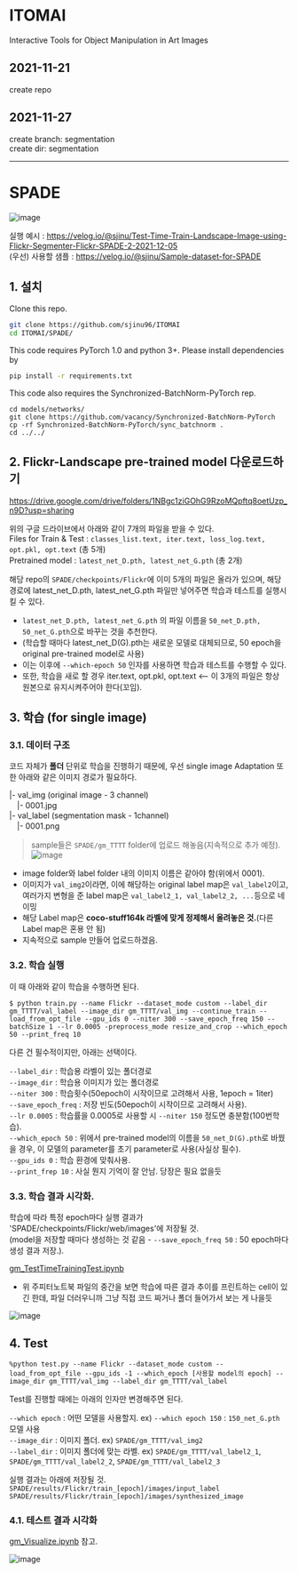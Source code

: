 # ITOMAI
Interactive Tools for Object Manipulation in Art Images

## 2021-11-21

create repo

## 2021-11-27
create branch: segmentation  
create dir: segmentation


---

# SPADE

![image](https://user-images.githubusercontent.com/71121461/145967478-5ae79b3e-eadb-4a88-abda-f51a5981af45.png)


실행 예시 : https://velog.io/@sjinu/Test-Time-Train-Landscape-Image-using-Flickr-Segmenter-Flickr-SPADE-2-2021-12-05  
(우선) 사용할 샘플 : https://velog.io/@sjinu/Sample-dataset-for-SPADE  


## 1. 설치


Clone this repo.
```bash
git clone https://github.com/sjinu96/ITOMAI
cd ITOMAI/SPADE/
```

This code requires PyTorch 1.0 and python 3+. Please install dependencies by
```bash
pip install -r requirements.txt
```

This code also requires the Synchronized-BatchNorm-PyTorch rep.
```
cd models/networks/
git clone https://github.com/vacancy/Synchronized-BatchNorm-PyTorch
cp -rf Synchronized-BatchNorm-PyTorch/sync_batchnorm .
cd ../../
```

## 2. Flickr-Landscape pre-trained model 다운로드하기


https://drive.google.com/drive/folders/1NBgc1ziGOhG9RzoMQpftq8oetUzp_n9D?usp=sharing

위의 구글 드라이브에서 아래와 같이 7개의 파일을 받을 수 있다.   
Files for Train & Test  : `classes_list.text, iter.text, loss_log.text, opt.pkl, opt.text`  (총 5개)  
Pretrained model : `latest_net_D.pth, latest_net_G.pth` (총 2개)  

해당 repo의 `SPADE/checkpoints/Flickr`에 이미 5개의 파일은 올라가 있으며, 해당 경로에 latest_net_D.pth, latest_net_G.pth 파일만 넣어주면 학습과 테스트를 실행시킬 수 있다. 

-  `latest_net_D.pth, latest_net_G.pth` 의 파일 이름을 `50_net_D.pth, 50_net_G.pth`으로 바꾸는 것을 추천한다.
  - (학습할 때마다 latest_net_D(G).pth는 새로운 모델로 대체되므로, 50 epoch을 original pre-trained model로 사용)
  - 이는 이후에 `--which-epoch 50` 인자를 사용하면 학습과 테스트를 수행할 수 있다.  
- 또한, 학습을 새로 할 경우 iter.text, opt.pkl, opt.text <-- 이 3개의 파일은 항상 원본으로 유지시켜주어야 한다(꼬임).


## 3. 학습 (for single image)

### 3.1. 데이터 구조
코드 자체가 **폴더** 단위로 학습을 진행하기 때문에, 우선 single image Adaptation 또한 아래와 같은 이미지 경로가 필요하다.

|- val_img (original image - 3 channel)  
　|- 0001.jpg  
|- val_label (segmentation mask - 1channel)  
　|- 0001.png   
 

> sample들은 `SPADE/gm_TTTT` folder에 업로드 해놓음(지속적으로 추가 예정). ![image](https://user-images.githubusercontent.com/71121461/145966272-94f10a6f-00e3-4417-88f8-ad34408531db.png)

- image folder와 label folder 내의 이미지 이름은 같아야 함(위에서 0001).
- 이미지가 `val_img2`이라면,  이에 해당하는 original label map은 `val_label2`이고, 여러가지 변형을 준 label map은 `val_label2_1, val_label2_2, ...`등으로 네이밍
- 해당 Label map은 **coco-stuff164k 라벨에 맞게 정제해서 올려놓은 것.**(다른 Label map은 혼용 안 됨)
- 지속적으로 sample 만들어 업로드하겠음.


### 3.2. 학습 실행

이 때 아래와 같이 학습을 수행하면 된다.
```
$ python train.py --name Flickr --dataset_mode custom --label_dir gm_TTTT/val_label --image_dir gm_TTTT/val_img --continue_train --load_from_opt_file --gpu_ids 0 --niter 300 --save_epoch_freq 150 --batchSize 1 --lr 0.0005 -preprocess_mode resize_and_crop --which_epoch 50 --print_freq 10
```

다른 건 필수적이지만, 아래는 선택이다.

`--label_dir` : 학습용 라벨이 있는 폴더경로  
`--image_dir` : 학습용 이미지가 있는 폴더경로  
`--niter 300` : 학습횟수(50epoch이 시작이므로 고려해서 사용,  1epoch = 1iter)  
`--save_epoch_freq` : 저장 빈도(50epoch이 시작이므로 고려해서 사용).   
`--lr 0.0005` : 학습률을 0.0005로 사용할 시 `--niter 150` 정도면 충분함(100번학습).  
`--which_epoch 50` : 위에서 pre-trained model의 이름을 `50_net_D(G).pth`로 바꿨을 경우, 이 모델의 parameter를 초기 parameter로 사용(사실상 필수).  
`--gpu_ids 0` : 학습 환경에 맞춰사용.  
`--print_frep 10` : 사실 뭔지 기억이 잘 안남. 당장은 필요 없을듯  



### 3.3. 학습 결과 시각화.


학습에 따라 특정 epoch마다 실행 결과가 'SPADE/checkpoints/Flickr/web/images'에 저장될 것.    
(model을 저장할 때마다 생성하는 것 같음 - `--save_epoch_freq 50` : 50 epoch마다 생성 결과 저장.).  

[gm_TestTimeTrainingTest.ipynb](https://github.com/sjinu96/ITOMAI/blob/main/SPADE/gm_TestTimeTrainingTest.ipynb)    
- 위 주피터노트북 파일의 중간을 보면 학습에 따른 결과 추이를 프린트하는 cell이 있긴 한데, 파일 더러우니까 그냥 직접 코드 짜거나 폴더 들어가서 보는 게 나을듯  

![image](https://user-images.githubusercontent.com/71121461/145965808-1e0a1fe1-19c2-4cc3-8b45-4b26ae03fc3a.png)




## 4. Test

```
%python test.py --name Flickr --dataset_mode custom --load_from_opt_file --gpu_ids -1 --which_epoch [사용할 model의 epoch] --image_dir gm_TTTT/val_img --label_dir gm_TTTT/val_label
```

Test를 진행할 때에는 아래의 인자만 변경해주면 된다.  

`--which epoch` : 어떤 모델을 사용할지. ex) `--which epoch 150` : `150_net_G.pth` 모델 사용  
`--image_dir` : 이미지 폴더. ex) `SPADE/gm_TTTT/val_img2`  
`--label_dir` : 이미지 폴더에 맞는 라벨. ex) `SPADE/gm_TTTT/val_label2_1`, `SPADE/gm_TTTT/val_label2_2`, `SPADE/gm_TTTT/val_label2_3`  

실행 결과는 아래에 저장될 것.  
`SPADE/results/Flickr/train_[epoch]/images/input_label`  
`SPADE/results/Flickr/train_[epoch]/images/synthesized_image`  

### 4.1. 테스트 결과 시각화

[gm_Visualize.ipynb](https://github.com/sjinu96/ITOMAI/blob/main/SPADE/gm_Visualize.ipynb) 참고.  


![image](https://user-images.githubusercontent.com/71121461/145965533-d7342f4c-a420-4fcc-9792-7c8be1f4f684.png)



